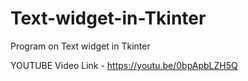 # Text-widget-in-Tkinter
Program on Text widget in Tkinter

YOUTUBE Video Link - https://youtu.be/0bpApbLZH5Q
